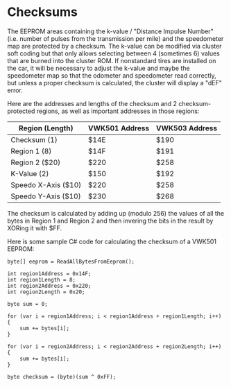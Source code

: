 # Checksums

The EEPROM areas containing the k-value / "Distance Impulse Number" (i.e. number of pulses from the transmission per mile) and the speedometer map are protected by a checksum. The k-value can be modified via cluster soft coding but that only allows selecting between 4 (sometimes 6) values that are burned into the cluster ROM. If nonstandard tires are installed on the car, it will be necessary to adjust the k-value and maybe the speedometer map so that the odometer and speedometer read correctly, but unless a proper checksum is calculated, the cluster will display a "dEF" error.

Here are the addresses and lengths of the checksum and 2 checksum-protected regions, as well as important addresses in those regions:

| Region (Length)     | VWK501 Address | VWK503 Address |
|---------------------|----------------|----------------|
| Checksum (1)        | $14E           | $190           |
| Region 1 (8)        | $14F           | $191           |
| Region 2 ($20)      | $220           | $258           |
| K-Value (2)         | $150           | $192           |
| Speedo X-Axis ($10) | $220           | $258           |
| Speedo Y-Axis ($10) | $230           | $268           |

The checksum is calculated by adding up (modulo 256) the values of all the bytes in Region 1 and Region 2 and then invering the bits in the result by XORing it with $FF.

Here is some sample C# code for calculating the checksum of a VWK501 EEPROM:
```
byte[] eeprom = ReadAllBytesFromEeprom();

int region1Address = 0x14F;
int region1Length = 8;
int region2Address = 0x220;
int region2Length = 0x20;        

byte sum = 0;

for (var i = region1Address; i < region1Address + region1Length; i++)
{
    sum += bytes[i];
}

for (var i = region2Address; i < region2Address + region2Length; i++)
{
    sum += bytes[i];
}

byte checksum = (byte)(sum ^ 0xFF);
```
